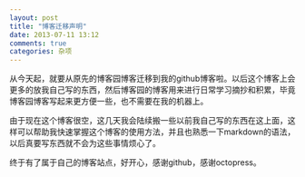 ```yaml
---
layout: post
title: "博客迁移声明"
date: 2013-07-11 13:12
comments: true
categories: 杂项
---
```

从今天起，就要从原先的博客园博客迁移到我的github博客啦。以后这个博客上会更多的放我自己写的东西，然后博客园的博客用来进行日常学习摘抄和积累，毕竟博客园博客写起来更方便一些，也不需要在我的机器上。

由于现在这个博客很空，这几天我会陆续搬一些以前我自己写的东西在这上面，这样可以帮助我快速掌握这个博客的使用方法，并且也熟悉一下markdown的语法，以后真要写东西就不会为这些事情烦心了。

终于有了属于自己的博客站点，好开心，感谢github，感谢octopress。